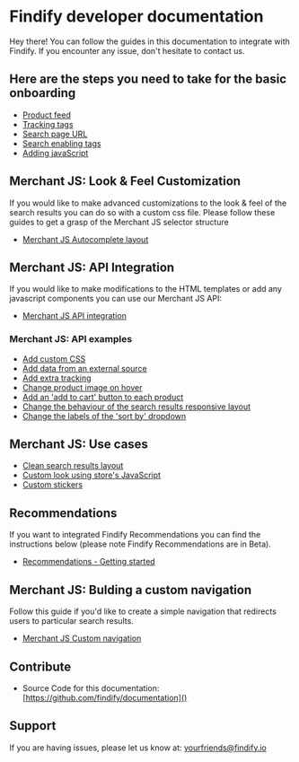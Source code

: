# Findify developer documentation

Hey there! You can follow the guides in this documentation to integrate with Findify. If you encounter any issue, don't hesitate to contact us.

## Here are the steps you need to take for the basic onboarding

* [Product feed](onboarding/productFeed.md)
* [Tracking tags](onboarding/trackingTags.md)
* [Search page URL](onboarding/searchPageURL.md)
* [Search enabling tags](onboarding/searchEnablingTags.md)
* [Adding javaScript](onboarding/addingJavaScript.md)

## Merchant JS: Look & Feel Customization
If you would like to make advanced customizations to the look & feel of the search results you can do so with a custom css file. Please follow these guides to get a grasp of the Merchant JS selector structure
* [Merchant JS Autocomplete layout](merchant-js-customization/autocomplete.scss)

## Merchant JS: API Integration
If you would like to make modifications to the HTML templates or add any javascript components you can use our Merchant JS API:
* [Merchant JS API integration](merchant-js-api/overview.md)

### Merchant JS: API examples
* [Add custom CSS](merchant-js-api/examples/addCustomCss.md)
* [Add data from an external source](merchant-js-api/examples/addDataFromAnExternalSource.md)
* [Add extra tracking](merchant-js-api/examples/addExtraTracking.md)
* [Change product image on hover](merchant-js-api/examples/productImageOnHover.md)
* [Add an 'add to cart' button to each product](merchant-js-api/examples/searchResultsProductAddToCart.md)
* [Change the behaviour of the search results responsive layout](merchant-js-api/examples/searchResultsResponsiveLayout.md)
* [Change the labels of the 'sort by' dropdown](merchant-js-api/examples/sortByLabels.md)

## Merchant JS: Use cases
* [Clean search results layout](merchant-js-api/use-cases/cleanSearchResultsLayout.md)
* [Custom look using store's JavaScript](merchant-js-api/use-cases/customLookUsingStoreJS.md)
* [Custom stickers](merchant-js-api/use-cases/customStickers.md)

## Recommendations
If you want to integrated Findify Recommendations you can find the instructions below (please note Findify Recommendations are in Beta).
* [Recommendations - Getting started](recommendations/gettingStarted.md)

## Merchant JS: Bulding a custom navigation
Follow this guide if you'd like to create a simple navigation that redirects users to particular search results.
* [Merchant JS Custom navigation](merchant-js-core/manualNavigation.md)

## Contribute

- Source Code for this documentation: [https://github.com/findify/documentation]()

## Support

If you are having issues, please let us know at: [yourfriends@findify.io]()
